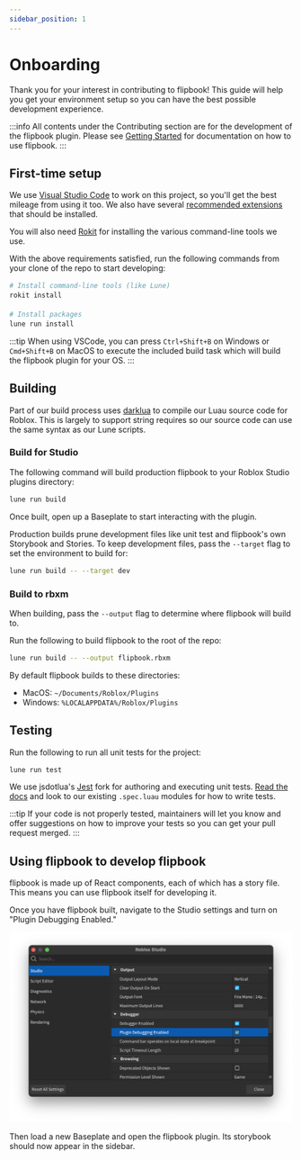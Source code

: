 ```yaml
---
sidebar_position: 1
---
```


# Onboarding

Thank you for your interest in contributing to flipbook! This guide will help you get your environment setup so you can have the best possible development experience.

:::info
All contents under the Contributing section are for the development of the flipbook plugin. Please see [Getting Started](/docs/intro) for documentation on how to use flipbook.
:::

## First-time setup

We use [Visual Studio Code](https://code.visualstudio.com/) to work on this project, so you'll get the best mileage from using it too. We also have several [recommended extensions](https://github.com/flipbook-labs/flipbook/blob/main/.vscode/extensions.json) that should be installed.

You will also need [Rokit](https://github.com/rojo-rbx/rokit/) for installing the various command-line tools we use.

With the above requirements satisfied, run the following commands from your clone of the repo to start developing:

```sh
# Install command-line tools (like Lune)
rokit install

# Install packages
lune run install
```

:::tip
When using VSCode, you can press `Ctrl+Shift+B` on Windows or `Cmd+Shift+B` on MacOS to execute the included build task which will build the flipbook plugin for your OS.
:::

## Building

Part of our build process uses [darklua](https://github.com/seaofvoices/darklua) to compile our Luau source code for Roblox. This is largely to support string requires so our source code can use the same syntax as our Lune scripts.

### Build for Studio

The following command will build production flipbook to your Roblox Studio plugins directory:

```sh
lune run build
```

Once built, open up a Baseplate to start interacting with the plugin.

Production builds prune development files like unit test and flipbook's own Storybook and Stories. To keep development files, pass the `--target` flag to set the environment to build for:

```sh
lune run build -- --target dev
```

### Build to rbxm

When building, pass the `--output` flag to determine where flipbook will build to.

Run the following to build flipbook to the root of the repo:

```sh
lune run build -- --output flipbook.rbxm
```

By default flipbook builds to these directories:
* MacOS: `~/Documents/Roblox/Plugins`
* Windows: `%LOCALAPPDATA%/Roblox/Plugins`

## Testing

Run the following to run all unit tests for the project:

```sh
lune run test
```

We use jsdotlua's [Jest](https://github.com/jsdotlua/jest-lua) fork for authoring and executing unit tests. [Read the docs](https://jsdotlua.github.io/jest-lua/) and look to our existing `.spec.luau` modules for how to write tests.

:::tip
If your code is not properly tested, maintainers will let you know and offer suggestions on how to improve your tests so you can get your pull request merged.
:::

## Using flipbook to develop flipbook

flipbook is made up of React components, each of which has a story file. This means you can use flipbook itself for developing it.

Once you have flipbook built, navigate to the Studio settings and turn on "Plugin Debugging Enabled."

![Screenshot of the Studio settings showing the Plugin Debugging Enabled option](./plugin-debugging-enabled.png)

Then load a new Baseplate and open the flipbook plugin. Its storybook should now appear in the sidebar.


